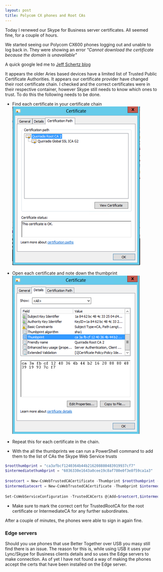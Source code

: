 ```yaml
---
layout: post
title: Polycom CX phones and Root CAs
---
```


Today I renewed our Skype for Business server certificates. All seemed fine, for a couple of hours.

We started seeing our Polycom CX600 phones logging out and unable to log back in. They were showing an error _"Cannot download the certificate because the domain is unavailable"_

A quick google led me to [Jeff Schertz blog](http://blog.schertz.name/2014/10/lync-phone-edition-and-public-certificates/)

It appears the older Aries based devices have a limited list of Trusted Public Certificate Authorities. It appears our certificate provider have changed their root certificate chain.
I checked and the correct certificates were in their respective container, however Skype still needs to know which ones to trust. To do this the following needs to be done.

* Find each certificate in your certificate chain
![Skype Cert Chain](/images/Skype_CA_ss.png)

* Open each certificate and note down the thumbprint
![Skype CA Thumbprint](/images/Skype_CA_Thumbprint_ss.png)

* Repeat this for each certificate in the chain.

* With the all the thumbprints we can run a PowerShell command to add them to the list of CAs the Skype Web Service trusts

```powershell
$rootthumbprint = "ca3afbcf1240364b44b216208880483919937cf7"
$intermediatethumbprint = "6036330e1643a0cee19c8af780e0f3e8f59ca1a3"

$rootcert = New-CsWebTrustedCACertificate -Thumbprint $rootthumbprint -CAStore TrustedRootCA
$intermediatecert = New-CsWebTrustedCACertificate -Thumbprint $intermediatethumbprint -CAStore IntermediateCA

Set-CsWebServiceConfiguration -TrustedCACerts @{Add=$rootcert,$intermediatecert}
```
* Make sure to mark the correct cert for TrustedRootCA for the root certificate or IntermediateCA for any further subordinates.


After a couple of minutes, the phones were able to sign in again fine.

### Edge servers
Should you use phones that use Better Together over USB you masy still find there is an issue. The reason for this is, while using USB it uses your Lync/Skype for Business clients details
and so uses the Edge servers to make connection. As of yet I have not found a way of making the phones accept the certs that have been installed on the Edge server.